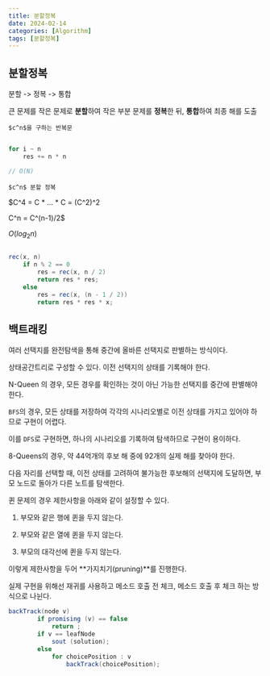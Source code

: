 ```yaml
---
title: 분할정복
date: 2024-02-14
categories: [Algorithm]
tags: [분할정복]
---
```


## 분할정복

분할 -> 정복 -> 통합

큰 문제를 작은 문제로 **분할**하여 작은 부분 문제를 **정복**한 뒤, **통합**하여 최종 해를 도출

`$c^n$을 구하는 반복문`

```java

for i ~ n
    res += n * n

// O(N)
```

`$c^n$ 분할 정복`

$C^4
= C \* ... \* C
= (C^2)^2

C^n
= C^(n-1)/2$

$O(log_2n)$

```java

rec(x, n)
    if n % 2 == 0
        res = rec(x, n / 2)
        return res * res;
    else
        res = rec(x, (n - 1 / 2))
        return res * res * x;
```

## 백트래킹

여러 선택지를 완전탐색을 통해 중간에 올바른 선택지로 판별하는 방식이다.

상태공간트리로 구성할 수 있다. 이전 선택지의 상태를 기록해야 한다.

N-Queen 의 경우, 모든 경우를 확인하는 것이 아닌 가능한 선택지를 중간에 판별해야 한다.

`BFS`의 경우, 모든 상태를 저장하여 각각의 시나리오별로 이전 상태를 가지고 있어야 하므로 구현이 어렵다.

이를 `DFS`로 구현하면, 하나의 시나리오를 기록하여 탐색하므로 구현이 용이하다.

8-Queens의 경우, 약 44억개의 후보 해 중에 92개의 실제 해를 찾아야 한다.

다음 자리를 선택할 때, 이전 상태를 고려하여 불가능한 후보해의 선택지에 도달하면, 부모 노드로 돌아가 다른 노트를 탐색한다.

퀸 문제의 경우 제한사항을 아래와 같이 설정할 수 있다.

1. 부모와 같은 행에 퀸을 두지 않는다.

1. 부모와 같은 열에 퀸을 두지 않는다.

1. 부모의 대각선에 퀸을 두지 않는다.

이렇게 제한사항을 두어 **가지치기(pruning)**를 진행한다.

실제 구현을 위해선 재귀를 사용하고 메소드 호출 전 체크, 메소드 호출 후 체크 하는 방식으로 나뉜다.

```java
backTrack(node v)
		if promising (v) == false
			return ;
		if v == leafNode
			sout (solution);
		else
			for choicePosition : v
				backTrack(choicePosition);
```
